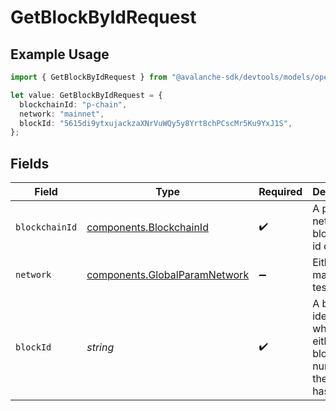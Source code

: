 # GetBlockByIdRequest

## Example Usage

```typescript
import { GetBlockByIdRequest } from "@avalanche-sdk/devtools/models/operations";

let value: GetBlockByIdRequest = {
  blockchainId: "p-chain",
  network: "mainnet",
  blockId: "5615di9ytxujackzaXNrVuWQy5y8Yrt8chPCscMr5Ku9YxJ1S",
};
```

## Fields

| Field                                                                          | Type                                                                           | Required                                                                       | Description                                                                    | Example                                                                        |
| ------------------------------------------------------------------------------ | ------------------------------------------------------------------------------ | ------------------------------------------------------------------------------ | ------------------------------------------------------------------------------ | ------------------------------------------------------------------------------ |
| `blockchainId`                                                                 | [components.BlockchainId](../../models/components/blockchainid.md)             | :heavy_check_mark:                                                             | A primary network blockchain id or alias.                                      | p-chain                                                                        |
| `network`                                                                      | [components.GlobalParamNetwork](../../models/components/globalparamnetwork.md) | :heavy_minus_sign:                                                             | Either mainnet or testnet/fuji.                                                | mainnet                                                                        |
| `blockId`                                                                      | *string*                                                                       | :heavy_check_mark:                                                             | A block identifier which is either a block number or the block hash.           | 5615di9ytxujackzaXNrVuWQy5y8Yrt8chPCscMr5Ku9YxJ1S                              |
